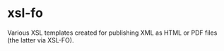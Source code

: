 # xsl-fo
Various XSL templates created for publishing XML as HTML or PDF files (the latter via XSL-FO).
